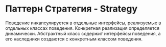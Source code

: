 Паттерн Стратегия - Strategy
============================
Поведение инкапсулируется в отдельные интерфейсы, реализуемые в отдельных
классах поведения. Конкретная реализация определяется динамически. Абстрактный класс содержит интерфейсы поведения,
а его наследники создаются с конкретным классом поведения.